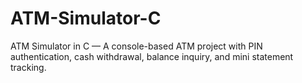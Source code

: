 # ATM-Simulator-C
ATM Simulator in C — A console-based ATM project with PIN authentication, cash withdrawal, balance inquiry, and mini statement tracking.
